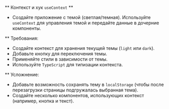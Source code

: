 ** Контекст и хук `useContext` **

* Создайте приложение с темой (светлая/темная). Используйте `useContext` для управления темой и передайте данные в дочерние компоненты.

** Требования:
* Создайте контекст для хранения текущей темы (`light` или `dark`).
* Добавьте кнопку для переключения темы.
* Применяйте стили в зависимости от темы.
* Используйте `TypeScript` для типизации контекста.

** Усложнение:
* Добавьте возможность сохранять тему в `localStorage` (чтобы после перезагрузки страницы подгружалась выбранная тема).
* Создайте несколько компонентов, использующих контекст (например, кнопка и текст).
